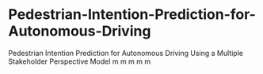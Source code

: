 # Pedestrian-Intention-Prediction-for-Autonomous-Driving

Pedestrian Intention Prediction for Autonomous Driving Using a Multiple Stakeholder Perspective Model
m
m
m
m
m
